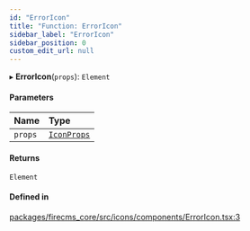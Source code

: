 ```yaml
---
id: "ErrorIcon"
title: "Function: ErrorIcon"
sidebar_label: "ErrorIcon"
sidebar_position: 0
custom_edit_url: null
---
```


▸ **ErrorIcon**(`props`): `Element`

#### Parameters

| Name | Type |
| :------ | :------ |
| `props` | [`IconProps`](../types/IconProps.md) |

#### Returns

`Element`

#### Defined in

[packages/firecms_core/src/icons/components/ErrorIcon.tsx:3](https://github.com/FireCMSco/firecms/blob/d45f3739/packages/firecms_core/src/icons/components/ErrorIcon.tsx#L3)
